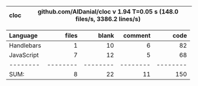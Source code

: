 cloc|github.com/AlDanial/cloc v 1.94  T=0.05 s (148.0 files/s, 3386.2 lines/s)
--- | ---

Language|files|blank|comment|code
:-------|-------:|-------:|-------:|-------:
Handlebars|1|10|6|82
JavaScript|7|12|5|68
--------|--------|--------|--------|--------
SUM:|8|22|11|150
